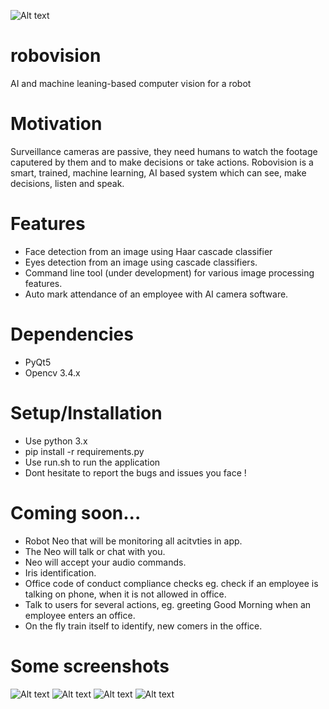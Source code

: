 ![Alt text](images/logo.png?raw=true "Logo")
# robovision
AI and machine leaning-based computer vision for a robot

# Motivation
Surveillance cameras are passive, they need humans to watch the footage caputered by them and to make decisions or take actions.
Robovision is a smart, trained, machine learning, AI based system which can see, make decisions, listen and speak.

# Features
- Face detection from an image using Haar cascade classifier
- Eyes detection from an image using cascade classifiers.
- Command line tool (under development) for various image processing features.
- Auto mark attendance of an employee with AI camera software.

# Dependencies
- PyQt5
- Opencv 3.4.x

# Setup/Installation
- Use python 3.x
- pip install -r requirements.py
- Use run.sh to run the application
- Dont hesitate to report the bugs and issues you face !

# Coming soon...
- Robot Neo that will be monitoring all acitvties in app.
- The Neo will talk or chat with you.
- Neo will accept your audio commands.
- Iris identification.
- Office code of conduct compliance checks eg. check if an employee is talking on phone, when it is not allowed in office.
- Talk to users for several actions, eg. greeting Good Morning when an employee enters an office.
- On the fly train itself to identify, new comers in the office.

# Some screenshots
![Alt text](screenshots/s9.png?raw=true "Screenshot")
![Alt text](screenshots/s2.png?raw=true "Screenshot")
![Alt text](screenshots/s1.png?raw=true "Screenshot")
![Alt text](screenshots/s3.png?raw=true "Screenshot")

